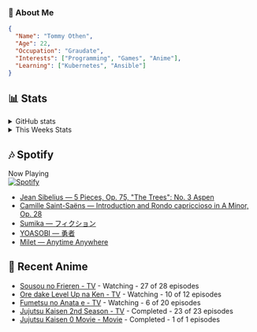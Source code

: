 ### 👋 About Me
```json
{
  "Name": "Tommy Othen",
  "Age": 22,
  "Occupation": "Graudate",
  "Interests": ["Programming", "Games", "Anime"],
  "Learning": ["Kubernetes", "Ansible"]
}
```

## 📊 Stats
<details>
  <summary>GitHub stats</summary>
  <a href="https://github.com/anuraghazra/github-readme-stats">
    <img src="https://github-readme-stats.vercel.app/api?username=tommyothen&show_icons=true&count_private=true&hide=prs,issues">
  </a>
</details>

<details>
  <summary>This Weeks Stats</summary>
  <a href="https://github.com/anuraghazra/github-readme-stats">
    <img src="https://github-readme-stats.vercel.app/api/wakatime?username=tommyothen&cache_seconds=1800&custom_title=Top%20Languages">
  </a>
</details>

## 🎶 Spotify
Now Playing\
[![Spotify](https://novatorem-dasushiasian.vercel.app/api/spotify)](https://open.spotify.com/user/g90805640970)
<!-- LASTFM:START -->
* [Jean Sibelius — 5 Pieces, Op. 75, &quot;The Trees&quot;: No. 3 Aspen](https://www.last.fm/music/Jean+Sibelius/_/5+Pieces,+Op.+75,+%22The+Trees%22:+No.+3+Aspen)
* [Camille Saint-Saëns — Introduction and Rondo capriccioso in A Minor, Op. 28](https://www.last.fm/music/Camille+Saint-Sa%C3%ABns/_/Introduction+and+Rondo+capriccioso+in+A+Minor,+Op.+28)
* [Sumika — フィクション](https://www.last.fm/music/Sumika/_/%E3%83%95%E3%82%A3%E3%82%AF%E3%82%B7%E3%83%A7%E3%83%B3)
* [YOASOBI — 勇者](https://www.last.fm/music/YOASOBI/_/%E5%8B%87%E8%80%85)
* [Milet — Anytime Anywhere](https://www.last.fm/music/Milet/_/Anytime+Anywhere)<!-- LASTFM:END -->

## 🗻 Recent Anime
<!-- ANIME-LIST:START -->
* [Sousou no Frieren - TV](https://myanimelist.net/anime/52991/Sousou_no_Frieren) - Watching - 27 of 28 episodes
* [Ore dake Level Up na Ken - TV](https://myanimelist.net/anime/52299/Ore_dake_Level_Up_na_Ken) - Watching - 10 of 12 episodes
* [Fumetsu no Anata e - TV](https://myanimelist.net/anime/41025/Fumetsu_no_Anata_e) - Watching - 6 of 20 episodes
* [Jujutsu Kaisen 2nd Season - TV](https://myanimelist.net/anime/51009/Jujutsu_Kaisen_2nd_Season) - Completed - 23 of 23 episodes
* [Jujutsu Kaisen 0 Movie - Movie](https://myanimelist.net/anime/48561/Jujutsu_Kaisen_0_Movie) - Completed - 1 of 1 episodes<!-- ANIME-LIST:END -->
